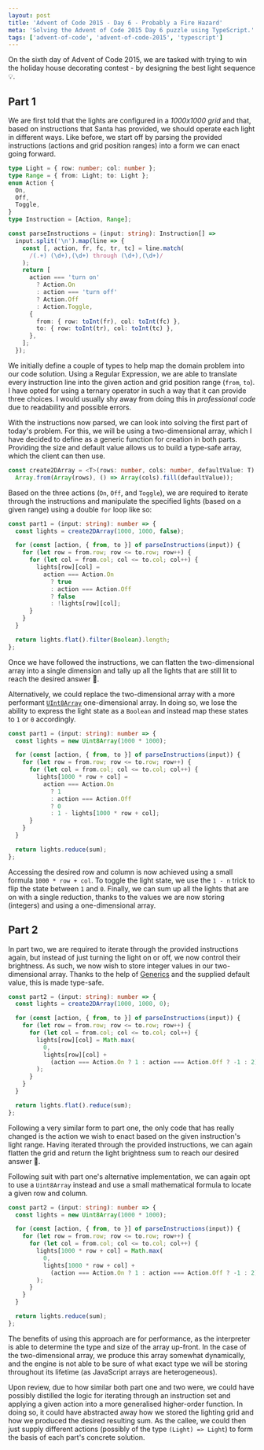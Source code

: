 ```yaml
---
layout: post
title: 'Advent of Code 2015 - Day 6 - Probably a Fire Hazard'
meta: 'Solving the Advent of Code 2015 Day 6 puzzle using TypeScript.'
tags: ['advent-of-code', 'advent-of-code-2015', 'typescript']
---
```


On the sixth day of Advent of Code 2015, we are tasked with trying to win the holiday house decorating contest - by designing the best light sequence 💡.

<!--more-->

## Part 1

We are first told that the lights are configured in a _1000x1000 grid_ and that, based on instructions that Santa has provided, we should operate each light in different ways.
Like before, we start off by parsing the provided instructions (actions and grid position ranges) into a form we can enact going forward.

```typescript
type Light = { row: number; col: number };
type Range = { from: Light; to: Light };
enum Action {
  On,
  Off,
  Toggle,
}
type Instruction = [Action, Range];

const parseInstructions = (input: string): Instruction[] =>
  input.split('\n').map(line => {
    const [, action, fr, fc, tr, tc] = line.match(
      /(.+) (\d+),(\d+) through (\d+),(\d+)/
    );
    return [
      action === 'turn on'
        ? Action.On
        : action === 'turn off'
        ? Action.Off
        : Action.Toggle,
      {
        from: { row: toInt(fr), col: toInt(fc) },
        to: { row: toInt(tr), col: toInt(tc) },
      },
    ];
  });
```

We initially define a couple of types to help map the domain problem into our code solution.
Using a Regular Expression, we are able to translate every instruction line into the given action and grid position range (`from`, `to`).
I have opted for using a ternary operator in such a way that it can provide three choices.
I would usually shy away from doing this in _professional code_ due to readability and possible errors.

With the instructions now parsed, we can look into solving the first part of today's problem.
For this, we will be using a two-dimensional array, which I have decided to define as a generic function for creation in both parts.
Providing the size and default value allows us to build a type-safe array, which the client can then use.

```typescript
const create2DArray = <T>(rows: number, cols: number, defaultValue: T): T[][] =>
  Array.from(Array(rows), () => Array(cols).fill(defaultValue));
```

Based on the three actions (`On`, `Off`, and `Toggle`), we are required to iterate through the instructions and manipulate the specified lights (based on a given range) using a double `for` loop like so:

```typescript
const part1 = (input: string): number => {
  const lights = create2DArray(1000, 1000, false);

  for (const [action, { from, to }] of parseInstructions(input)) {
    for (let row = from.row; row <= to.row; row++) {
      for (let col = from.col; col <= to.col; col++) {
        lights[row][col] =
          action === Action.On
            ? true
            : action === Action.Off
            ? false
            : !lights[row][col];
      }
    }
  }

  return lights.flat().filter(Boolean).length;
};
```

Once we have followed the instructions, we can flatten the two-dimensional array into a single dimension and tally up all the lights that are still lit to reach the desired answer 🌟.

Alternatively, we could replace the two-dimensional array with a more performant [`UInt8Array`](https://developer.mozilla.org/en-US/docs/Web/JavaScript/Reference/Global_Objects/Uint8Array) one-dimensional array.
In doing so, we lose the ability to express the light state as a `Boolean` and instead map these states to `1` or `0` accordingly.

```typescript
const part1 = (input: string): number => {
  const lights = new Uint8Array(1000 * 1000);

  for (const [action, { from, to }] of parseInstructions(input)) {
    for (let row = from.row; row <= to.row; row++) {
      for (let col = from.col; col <= to.col; col++) {
        lights[1000 * row + col] =
          action === Action.On
            ? 1
            : action === Action.Off
            ? 0
            : 1 - lights[1000 * row + col];
      }
    }
  }

  return lights.reduce(sum);
};
```

Accessing the desired row and column is now achieved using a small formula `1000 * row + col`.
To toggle the light state, we use the `1 - n` trick to flip the state between `1` and `0`.
Finally, we can sum up all the lights that are on with a single reduction, thanks to the values we are now storing (integers) and using a one-dimensional array.

## Part 2

In part two, we are required to iterate through the provided instructions again, but instead of just turning the light on or off, we now control their brightness.
As such, we now wish to store integer values in our two-dimensional array.
Thanks to the help of [Generics](https://www.typescriptlang.org/docs/handbook/generics.html) and the supplied default value, this is made type-safe.

```typescript
const part2 = (input: string): number => {
  const lights = create2DArray(1000, 1000, 0);

  for (const [action, { from, to }] of parseInstructions(input)) {
    for (let row = from.row; row <= to.row; row++) {
      for (let col = from.col; col <= to.col; col++) {
        lights[row][col] = Math.max(
          0,
          lights[row][col] +
            (action === Action.On ? 1 : action === Action.Off ? -1 : 2)
        );
      }
    }
  }

  return lights.flat().reduce(sum);
};
```

Following a very similar form to part one, the only code that has really changed is the action we wish to enact based on the given instruction's light range.
Having iterated through the provided instructions, we can again flatten the grid and return the light brightness sum to reach our desired answer 🌟.

Following suit with part one's alternative implementation, we can again opt to use a `Uint8Array` instead and use a small mathematical formula to locate a given row and column.

```typescript
const part2 = (input: string): number => {
  const lights = new Uint8Array(1000 * 1000);

  for (const [action, { from, to }] of parseInstructions(input)) {
    for (let row = from.row; row <= to.row; row++) {
      for (let col = from.col; col <= to.col; col++) {
        lights[1000 * row + col] = Math.max(
          0,
          lights[1000 * row + col] +
            (action === Action.On ? 1 : action === Action.Off ? -1 : 2)
        );
      }
    }
  }

  return lights.reduce(sum);
};
```

The benefits of using this approach are for performance, as the interpreter is able to determine the type and size of the array up-front.
In the case of the two-dimensional array, we produce this array somewhat dynamically, and the engine is not able to be sure of what exact type we will be storing throughout its lifetime (as JavaScript arrays are heterogeneous).

Upon review, due to how similar both part one and two were, we could have possibly distilled the logic for iterating through an instruction set and applying a given action into a more generalised higher-order function.
In doing so, it could have abstracted away how we stored the lighting grid and how we produced the desired resulting sum.
As the callee, we could then just supply different actions (possibly of the type `(Light) => Light`) to form the basis of each part's concrete solution.
